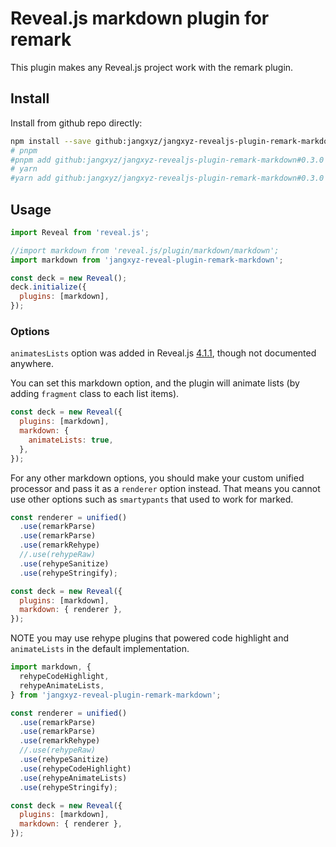 # Reveal.js markdown plugin for remark

This plugin makes any Reveal.js project work with the remark plugin.

## Install

Install from github repo directly:

```bash
npm install --save github:jangxyz/jangxyz-revealjs-plugin-remark-markdown#0.3.0
# pnpm
#pnpm add github:jangxyz/jangxyz-revealjs-plugin-remark-markdown#0.3.0
# yarn
#yarn add github:jangxyz/jangxyz-revealjs-plugin-remark-markdown#0.3.0
```

## Usage

```javascript
import Reveal from 'reveal.js';

//import markdown from 'reveal.js/plugin/markdown/markdown';
import markdown from 'jangxyz-reveal-plugin-remark-markdown';

const deck = new Reveal();
deck.initialize({
  plugins: [markdown],
});
```

### Options

`animatesLists` option was added in Reveal.js [4.1.1](https://github.com/hakimel/reveal.js/releases/tag/4.1.1), though not documented anywhere.

You can set this markdown option, and the plugin will animate lists (by adding `fragment` class to each list items).

```javascript
const deck = new Reveal({
  plugins: [markdown],
  markdown: {
    animateLists: true,
  },
});
```

For any other markdown options, you should make your custom unified processor and pass it as a `renderer` option instead.
That means you cannot use other options such as `smartypants` that used to work for marked.

```javascript
const renderer = unified()
  .use(remarkParse)
  .use(remarkParse)
  .use(remarkRehype)
  //.use(rehypeRaw)
  .use(rehypeSanitize)
  .use(rehypeStringify);

const deck = new Reveal({
  plugins: [markdown],
  markdown: { renderer },
});
```

NOTE you may use rehype plugins that powered code highlight and `animateLists` in the default implementation.

```javascript
import markdown, {
  rehypeCodeHighlight,
  rehypeAnimateLists,
} from 'jangxyz-reveal-plugin-remark-markdown';

const renderer = unified()
  .use(remarkParse)
  .use(remarkParse)
  .use(remarkRehype)
  //.use(rehypeRaw)
  .use(rehypeSanitize)
  .use(rehypeCodeHighlight)
  .use(rehypeAnimateLists)
  .use(rehypeStringify);

const deck = new Reveal({
  plugins: [markdown],
  markdown: { renderer },
});
```
